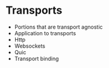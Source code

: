 # Transports

* Portions that are transport agnostic
* Application to transports
* Http
* Websockets
* Quic
* Transport binding

